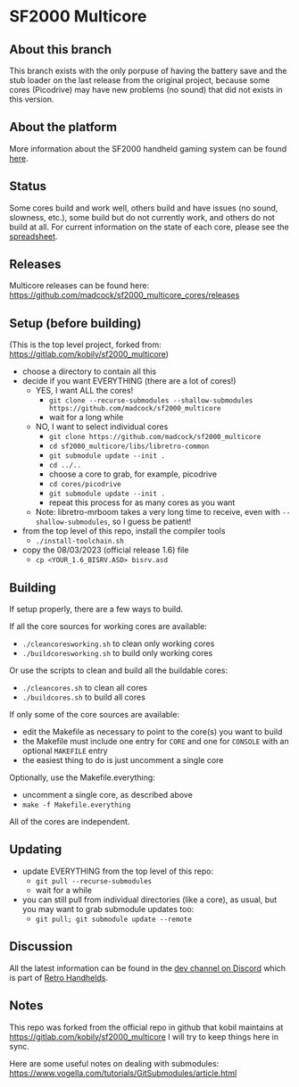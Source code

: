 # SF2000 Multicore

## About this branch
This branch exists with the only porpuse of having the battery save and the stub loader on the last release from the original project, because some cores (Picodrive) may have new problems (no sound) that did not exists in this version.

## About the platform
More information about the SF2000 handheld gaming system can be found [here](https://vonmillhausen.github.io/sf2000/).

## Status
Some cores build and work well, others build and have issues (no sound, slowness, etc.), some build but do not currently work, and others do not build at all. For current information on the state of each core, please see the [spreadsheet](https://docs.google.com/spreadsheets/d/1BDPqLwRcY2cN7tObuyW7RzLw8oGyY9XGLS1D4jLgz2Q/edit?usp=sharing).

## Releases
Multicore releases can be found here: https://github.com/madcock/sf2000_multicore_cores/releases

## Setup (before building)
(This is the top level project, forked from: https://gitlab.com/kobily/sf2000_multicore)
- choose a directory to contain all this
- decide if you want EVERYTHING (there are a lot of cores!)
    - YES, I want ALL the cores!
        - `git clone --recurse-submodules --shallow-submodules https://github.com/madcock/sf2000_multicore`
        - wait for a long while
    - NO, I want to select individual cores
        - `git clone https://github.com/madcock/sf2000_multicore`
        - `cd sf2000_multicore/libs/libretro-common`
        - `git submodule update --init .`
        - `cd ../..`
        - choose a core to grab, for example, picodrive
        - `cd cores/picodrive`
        - `git submodule update --init .`
        - repeat this process for as many cores as you want
    - Note: libretro-mrboom takes a very long time to receive, even with `--shallow-submodules`, so I guess be patient!
- from the top level of this repo, install the compiler tools
    - `./install-toolchain.sh`
- copy the 08/03/2023 (official release 1.6) file
    - `cp <YOUR_1.6_BISRV.ASD> bisrv.asd`
 
## Building
If setup properly, there are a few ways to build.

If all the core sources for working cores are available:
- `./cleancoresworking.sh` to clean only working cores
- `./buildcoresworking.sh` to build only working cores

Or use the scripts to clean and build all the buildable cores:
- `./cleancores.sh` to clean all cores
- `./buildcores.sh` to build all cores

If only some of the core sources are available:
- edit the Makefile as necessary to point to the core(s) you want to build
- the Makefile must include one entry for `CORE` and one for `CONSOLE` with an optional `MAKEFILE` entry
- the easiest thing to do is just uncomment a single core

Optionally, use the Makefile.everything:
- uncomment a single core, as described above
- `make -f Makefile.everything`

All of the cores are independent.

## Updating
- update EVERYTHING from the top level of this repo:
    - `git pull --recurse-submodules`
    - wait for a while
- you can still pull from individual directories (like a core), as usual, but you may want to grab submodule updates too:
    - `git pull; git submodule update --remote`

## Discussion
All the latest information can be found in the [dev channel on Discord](https://discord.com/channels/741895796315914271/1099465777825972347) which is part of [Retro Handhelds](https://discord.gg/retrohandhelds).

## Notes
This repo was forked from the official repo in github that kobil maintains at https://gitlab.com/kobily/sf2000_multicore
I will try to keep things here in sync.

Here are some useful notes on dealing with submodules: <https://www.vogella.com/tutorials/GitSubmodules/article.html>
